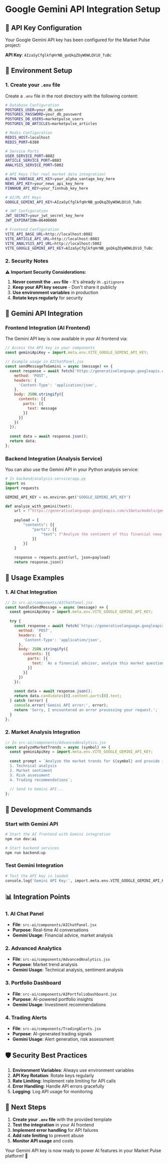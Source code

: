 # Google Gemini API Integration Setup

## 🔑 API Key Configuration

Your Google Gemini API key has been configured for the Market Pulse project:

**API Key**: `AIzaSyCfglkfqHrNB_goQkqZOyWOWLQViO_TuBc`

## 📁 Environment Setup

### 1. Create your `.env` file

Create a `.env` file in the root directory with the following content:

```bash
# Database Configuration
POSTGRES_USER=your_db_user
POSTGRES_PASSWORD=your_db_password
POSTGRES_DB_USERS=marketpulse_users
POSTGRES_DB_ARTICLES=marketpulse_articles

# Redis Configuration
REDIS_HOST=localhost
REDIS_PORT=6380

# Service Ports
USER_SERVICE_PORT=8082
ARTICLE_SERVICE_PORT=8083
ANALYSIS_SERVICE_PORT=5002

# API Keys (for real market data integration)
ALPHA_VANTAGE_API_KEY=your_alpha_vantage_key_here
NEWS_API_KEY=your_news_api_key_here
FINNHUB_API_KEY=your_finnhub_key_here

# AI/ML API Keys
GOOGLE_GEMINI_API_KEY=AIzaSyCfglkfqHrNB_goQkqZOyWOWLQViO_TuBc

# JWT Configuration
JWT_SECRET=your_jwt_secret_key_here
JWT_EXPIRATION=86400000

# Frontend Configuration
VITE_API_BASE_URL=http://localhost:8082
VITE_ARTICLE_API_URL=http://localhost:8083
VITE_ANALYSIS_API_URL=http://localhost:5002
VITE_GOOGLE_GEMINI_API_KEY=AIzaSyCfglkfqHrNB_goQkqZOyWOWLQViO_TuBc
```

### 2. Security Notes

⚠️ **Important Security Considerations:**

1. **Never commit the `.env` file** - It's already in `.gitignore`
2. **Keep your API key secure** - Don't share it publicly
3. **Use environment variables** in production
4. **Rotate keys regularly** for security

## 🤖 Gemini API Integration

### Frontend Integration (AI Frontend)

The Gemini API key is now available in your AI frontend via:

```javascript
// Access the API key in your components
const geminiApiKey = import.meta.env.VITE_GOOGLE_GEMINI_API_KEY;

// Example usage in AIChatPanel.jsx
const sendMessageToGemini = async (message) => {
  const response = await fetch('https://generativelanguage.googleapis.com/v1beta/models/gemini-pro:generateContent?key=' + geminiApiKey, {
    method: 'POST',
    headers: {
      'Content-Type': 'application/json',
    },
    body: JSON.stringify({
      contents: [{
        parts: [{
          text: message
        }]
      }]
    })
  });
  
  const data = await response.json();
  return data;
};
```

### Backend Integration (Analysis Service)

You can also use the Gemini API in your Python analysis service:

```python
# In backend/analysis-service/app.py
import os
import requests

GEMINI_API_KEY = os.environ.get('GOOGLE_GEMINI_API_KEY')

def analyze_with_gemini(text):
    url = f"https://generativelanguage.googleapis.com/v1beta/models/gemini-pro:generateContent?key={GEMINI_API_KEY}"
    
    payload = {
        "contents": [{
            "parts": [{
                "text": f"Analyze the sentiment of this financial news: {text}"
            }]
        }]
    }
    
    response = requests.post(url, json=payload)
    return response.json()
```

## 🚀 Usage Examples

### 1. AI Chat Integration

```javascript
// In src-ai/components/AIChatPanel.jsx
const handleSendMessage = async (message) => {
  const geminiApiKey = import.meta.env.VITE_GOOGLE_GEMINI_API_KEY;
  
  try {
    const response = await fetch(`https://generativelanguage.googleapis.com/v1beta/models/gemini-pro:generateContent?key=${geminiApiKey}`, {
      method: 'POST',
      headers: {
        'Content-Type': 'application/json',
      },
      body: JSON.stringify({
        contents: [{
          parts: [{
            text: `As a financial advisor, analyze this market question: ${message}`
          }]
        }]
      })
    });
    
    const data = await response.json();
    return data.candidates[0].content.parts[0].text;
  } catch (error) {
    console.error('Gemini API error:', error);
    return 'Sorry, I encountered an error processing your request.';
  }
};
```

### 2. Market Analysis Integration

```javascript
// In src-ai/components/AdvancedAnalytics.jsx
const analyzeMarketTrends = async (symbol) => {
  const geminiApiKey = import.meta.env.VITE_GOOGLE_GEMINI_API_KEY;
  
  const prompt = `Analyze the market trends for ${symbol} and provide insights on:
  1. Technical analysis
  2. Market sentiment
  3. Risk assessment
  4. Trading recommendations`;
  
  // Send to Gemini API...
};
```

## 🔧 Development Commands

### Start with Gemini API

```bash
# Start the AI frontend with Gemini integration
npm run dev:ai

# Start backend services
npm run backend:up
```

### Test Gemini Integration

```bash
# Test the API key is loaded
console.log('Gemini API Key:', import.meta.env.VITE_GOOGLE_GEMINI_API_KEY);
```

## 📊 Integration Points

### 1. AI Chat Panel
- **File**: `src-ai/components/AIChatPanel.jsx`
- **Purpose**: Real-time AI conversations
- **Gemini Usage**: Financial advice, market analysis

### 2. Advanced Analytics
- **File**: `src-ai/components/AdvancedAnalytics.jsx`
- **Purpose**: Market trend analysis
- **Gemini Usage**: Technical analysis, sentiment analysis

### 3. Portfolio Dashboard
- **File**: `src-ai/components/AIPortfolioDashboard.jsx`
- **Purpose**: AI-powered portfolio insights
- **Gemini Usage**: Investment recommendations

### 4. Trading Alerts
- **File**: `src-ai/components/TradingAlerts.jsx`
- **Purpose**: AI-generated trading signals
- **Gemini Usage**: Alert generation, risk assessment

## 🛡️ Security Best Practices

1. **Environment Variables**: Always use environment variables
2. **API Key Rotation**: Rotate keys regularly
3. **Rate Limiting**: Implement rate limiting for API calls
4. **Error Handling**: Handle API errors gracefully
5. **Logging**: Log API usage for monitoring

## 🚀 Next Steps

1. **Create your `.env` file** with the provided template
2. **Test the integration** in your AI frontend
3. **Implement error handling** for API failures
4. **Add rate limiting** to prevent abuse
5. **Monitor API usage** and costs

Your Gemini API key is now ready to power AI features in your Market Pulse platform! 🎉
